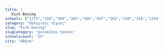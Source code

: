 ```yaml
---
title: |
   Kick Boxing
schools: ["1273","328","304","302","366","947","363","330","318","1294","252","334","293","1753","282"]
category: "Πολεμικές τέχνες"
slug: "kick-boxing"
slugCategory: "polemikes-texnes"
schoolscount: "15"
city: "Αθήνα"
---
```


